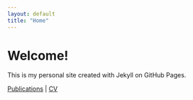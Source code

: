 ```yaml
---
layout: default
title: "Home"
---
```


# Welcome!
This is my personal site created with Jekyll on GitHub Pages.

[Publications](/publications/) | [CV](/cv/)
